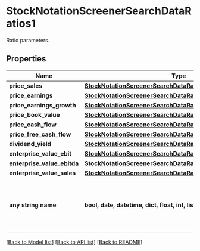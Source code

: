 # StockNotationScreenerSearchDataRatios1

Ratio parameters.

## Properties
Name | Type | Description | Notes
------------ | ------------- | ------------- | -------------
**price_sales** | [**StockNotationScreenerSearchDataRatios1PriceSales**](StockNotationScreenerSearchDataRatios1PriceSales.md) |  | [optional] 
**price_earnings** | [**StockNotationScreenerSearchDataRatios1PriceEarnings**](StockNotationScreenerSearchDataRatios1PriceEarnings.md) |  | [optional] 
**price_earnings_growth** | [**StockNotationScreenerSearchDataRatios1PriceEarningsGrowth**](StockNotationScreenerSearchDataRatios1PriceEarningsGrowth.md) |  | [optional] 
**price_book_value** | [**StockNotationScreenerSearchDataRatios1PriceBookValue**](StockNotationScreenerSearchDataRatios1PriceBookValue.md) |  | [optional] 
**price_cash_flow** | [**StockNotationScreenerSearchDataRatios1PriceCashFlow**](StockNotationScreenerSearchDataRatios1PriceCashFlow.md) |  | [optional] 
**price_free_cash_flow** | [**StockNotationScreenerSearchDataRatios1PriceFreeCashFlow**](StockNotationScreenerSearchDataRatios1PriceFreeCashFlow.md) |  | [optional] 
**dividend_yield** | [**StockNotationScreenerSearchDataRatios1DividendYield**](StockNotationScreenerSearchDataRatios1DividendYield.md) |  | [optional] 
**enterprise_value_ebit** | [**StockNotationScreenerSearchDataRatios1EnterpriseValueEbit**](StockNotationScreenerSearchDataRatios1EnterpriseValueEbit.md) |  | [optional] 
**enterprise_value_ebitda** | [**StockNotationScreenerSearchDataRatios1EnterpriseValueEbitda**](StockNotationScreenerSearchDataRatios1EnterpriseValueEbitda.md) |  | [optional] 
**enterprise_value_sales** | [**StockNotationScreenerSearchDataRatios1EnterpriseValueSales**](StockNotationScreenerSearchDataRatios1EnterpriseValueSales.md) |  | [optional] 
**any string name** | **bool, date, datetime, dict, float, int, list, str, none_type** | any string name can be used but the value must be the correct type | [optional]

[[Back to Model list]](../README.md#documentation-for-models) [[Back to API list]](../README.md#documentation-for-api-endpoints) [[Back to README]](../README.md)


